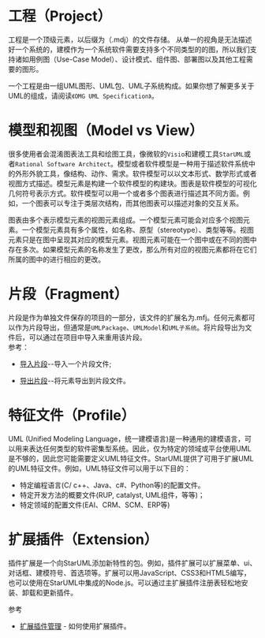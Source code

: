 
# 工程（Project）
工程是一个顶级元素，以后缀为（.mdj）的文件存储。
从单一的视角是无法描述好一个系统的，建模作为一个系统软件需要支持多个不同类型的的图，所以我们支持诸如用例图（Use-Case Model）、设计模式、组件图、部署图以及其他工程需要的图形。

一个工程是由一组UML图形、UML包、UML子系统构成。如果你想了解更多关于UML的组成，请阅读`《OMG UML Specification》`。
# 模型和视图（Model vs View）

很多使用者会混淆图表法工具和绘图工具，像微软的`Visio`和建模工具`StarUML`或者`Rational Software Architect`。模型或者软件模型是一种用于描述软件系统中的外形外貌工具，像结构、动作、需求。软件模型可以以文本形式、数学形式或者视图方式描述。模型元素是构建一个软件模型的构建块。图表是软件模型的可视化几何符号表示方式。软件模型可以用一个或者多个图表进行描述其不同方面。例如，一个图表可以专注于类层次结构，而其他图表可以描述对象的交互关系。

图表由多个表示模型元素的视图元素组成。一个模型元素可能会对应多个视图元素。一个模型元素具有多个属性，如名称、原型（stereotype）、类型等等。视图元素只是在图中呈现其对应的模型元素。视图元素可能在一个图中或在不同的图中存在多次。如果模型元素的名称发生了更改，那么所有对应的视图元素都将在它们所属的图中的进行相应的更改。
# 片段（Fragment）
片段是作为单独文件保存的项目的一部分，该文件的扩展名为.mfj。任何元素都可以作为片段导出，但通常是`UMLPackage`、`UMLModel`和`UML子系统`。将片段导出为文件后，可以通过在项目中导入来重用该片段。  
参考：

- [导入片段]()--导入一个片段文件;

- [导出片段]()--将元素导出到片段文件。
# 特征文件（Profile）
UML (Unified Modeling Language，统一建模语言)是一种通用的建模语言，可以用来表达任何类型的软件密集型系统。因此，仅为特定的领域或平台使用UML是不够的，因此您可能需要定义UML特征文件。StarUML提供了可用于扩展UML的UML特征文件。例如，UML特征文件可以用于以下目的：

- 特定编程语言(C/ c++、Java、c#、Python等)的配置文件。
- 特定开发方法的概要文件(RUP, catalyst, UML组件，等等)；
- 特定领域的配置文件(EAI、CRM、SCM、ERP等)

# 扩展插件（Extension）
插件扩展是一个向StarUML添加新特性的包。例如，插件扩展可以扩展菜单、ui、对话框、建模符号、首选项等。扩展可以用JavaScript、CSS3和HTML5编写，也可以使用在StarUML中集成的Node.js。可以通过主扩展插件注册表轻松地安装、卸载和更新插件。

参考

- [扩展插件管理]() - 如何使用扩展插件。
